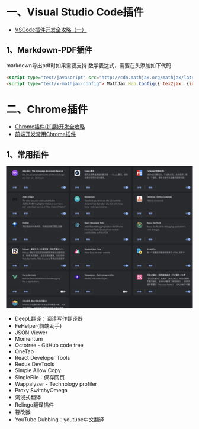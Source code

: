 
# 一、Visual Studio Code插件

- [VSCode插件开发全攻略（一）](http://blog.haoji.me/vscode-plugin-overview.html)

## 1、Markdown-PDF插件

markdown导出pdf时如果需要支持 数学表达式，需要在头添加如下代码
```html
<script type="text/javascript" src="http://cdn.mathjax.org/mathjax/latest/MathJax.js?config=TeX-AMS-MML_HTMLorMML"></script>
<script type="text/x-mathjax-config"> MathJax.Hub.Config({ tex2jax: {inlineMath: [['$', '$']]}, messageStyle: "none" });</script>
```

# 二、Chrome插件

- [Chrome插件(扩展)开发全攻略](http://blog.haoji.me/chrome-plugin-develop.html)
- [前端开发常用Chrome插件](https://www.developers.pub/wiki/1006381/1010639)

## 1、常用插件

![](image/Chrom-Plugin.png)

- DeepL翻译：阅读写作翻译器
- FeHelper(前端助手)
- JSON Viewer
- Momentum
- Octotree - GitHub code tree
- OneTab
- React Developer Tools
- Redux DevTools
- Simple Allow Copy
- SingleFile：保存网页
- Wappalyzer - Technology profiler
- Proxy SwitchyOmega
- 沉浸式翻译
- Relingo翻译插件
- 篡改猴
- YouTube Dubbing：youtube中文翻译

